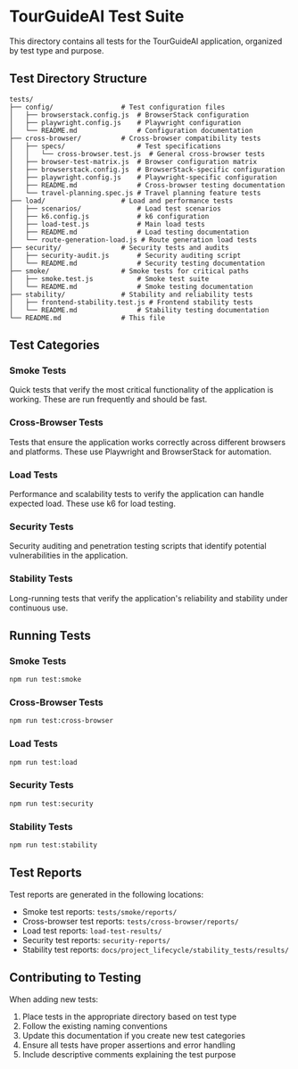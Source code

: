 # TourGuideAI Test Suite

This directory contains all tests for the TourGuideAI application, organized by test type and purpose.

## Test Directory Structure

```
tests/
├── config/                 # Test configuration files
│   ├── browserstack.config.js  # BrowserStack configuration
│   ├── playwright.config.js    # Playwright configuration
│   └── README.md               # Configuration documentation
├── cross-browser/          # Cross-browser compatibility tests
│   ├── specs/                  # Test specifications
│   │   └── cross-browser.test.js  # General cross-browser tests
│   ├── browser-test-matrix.js  # Browser configuration matrix
│   ├── browserstack.config.js  # BrowserStack-specific configuration
│   ├── playwright.config.js    # Playwright-specific configuration
│   ├── README.md               # Cross-browser testing documentation
│   └── travel-planning.spec.js # Travel planning feature tests
├── load/                   # Load and performance tests
│   ├── scenarios/              # Load test scenarios
│   ├── k6.config.js            # k6 configuration
│   ├── load-test.js            # Main load tests
│   ├── README.md               # Load testing documentation
│   └── route-generation-load.js # Route generation load tests
├── security/               # Security tests and audits
│   ├── security-audit.js       # Security auditing script
│   └── README.md               # Security testing documentation
├── smoke/                  # Smoke tests for critical paths
│   ├── smoke.test.js           # Smoke test suite
│   └── README.md               # Smoke testing documentation
├── stability/              # Stability and reliability tests
│   ├── frontend-stability.test.js # Frontend stability tests
│   └── README.md               # Stability testing documentation
└── README.md               # This file
```

## Test Categories

### Smoke Tests

Quick tests that verify the most critical functionality of the application is working. These are run frequently and should be fast.

### Cross-Browser Tests

Tests that ensure the application works correctly across different browsers and platforms. These use Playwright and BrowserStack for automation.

### Load Tests

Performance and scalability tests to verify the application can handle expected load. These use k6 for load testing.

### Security Tests

Security auditing and penetration testing scripts that identify potential vulnerabilities in the application.

### Stability Tests

Long-running tests that verify the application's reliability and stability under continuous use.

## Running Tests

### Smoke Tests

```bash
npm run test:smoke
```

### Cross-Browser Tests

```bash
npm run test:cross-browser
```

### Load Tests

```bash
npm run test:load
```

### Security Tests

```bash
npm run test:security
```

### Stability Tests

```bash
npm run test:stability
```

## Test Reports

Test reports are generated in the following locations:

- Smoke test reports: `tests/smoke/reports/`
- Cross-browser test reports: `tests/cross-browser/reports/`
- Load test reports: `load-test-results/`
- Security test reports: `security-reports/`
- Stability test reports: `docs/project_lifecycle/stability_tests/results/`

## Contributing to Testing

When adding new tests:

1. Place tests in the appropriate directory based on test type
2. Follow the existing naming conventions
3. Update this documentation if you create new test categories
4. Ensure all tests have proper assertions and error handling
5. Include descriptive comments explaining the test purpose 